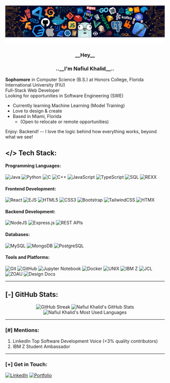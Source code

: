 ![intro](onee.png)
![line](line.gif)
<h3 align="center">__Hey__</h3>
<h3 align="center">..__I'm Nafiul Khalid__..</h3>

<b>Sophomore</b> in Computer Science (B.S.) at Honors College, Florida International University (FIU)<br>
Full-Stack Web Developer<br>
Looking for opportunities in Software Engineering (SWE)<br>
* Currently learning Machine Learning (Model Training)<br>
* Love to design & create<br>
* Based in Miami, Florida <br>
  - (Open to relocate or remote opportunities)<br>
  
Enjoy: Backend! -- I love the logic behind how everything works, beyond what we see!<br>

## </> Tech Stack:

#### **Programming Languages:**
![Java](https://img.shields.io/badge/java-%23ED8B00.svg?style=for-the-badge&logo=openjdk&logoColor=white) 
![Python](https://img.shields.io/badge/python-3670A0?style=for-the-badge&logo=python&logoColor=ffdd54) 
![C](https://img.shields.io/badge/c-%2300599C.svg?style=for-the-badge&logo=c&logoColor=white) 
![C++](https://img.shields.io/badge/c++-%2300599C.svg?style=for-the-badge&logo=c%2B%2B&logoColor=white) 
![JavaScript](https://img.shields.io/badge/javascript-%23323330.svg?style=for-the-badge&logo=javascript&logoColor=%23F7DF1E) 
![TypeScript](https://img.shields.io/badge/typescript-%23007ACC.svg?style=for-the-badge&logo=typescript&logoColor=white) 
![SQL](https://img.shields.io/badge/sql-%234479A1.svg?style=for-the-badge&logo=sqlite&logoColor=white) 
![REXX](https://img.shields.io/badge/rexx-%23000000.svg?style=for-the-badge&logo=ibm&logoColor=white) 

#### **Frontend Development:**
![React](https://img.shields.io/badge/react-%2320232a.svg?style=for-the-badge&logo=react&logoColor=%2361DAFB) 
![EJS](https://img.shields.io/badge/ejs-%23000.svg?style=for-the-badge&logo=javascript&logoColor=white)
![HTML5](https://img.shields.io/badge/html5-%23E34F26.svg?style=for-the-badge&logo=html5&logoColor=white) 
![CSS3](https://img.shields.io/badge/css3-%231572B6.svg?style=for-the-badge&logo=css3&logoColor=white) 
![Bootstrap](https://img.shields.io/badge/bootstrap-%238511FA.svg?style=for-the-badge&logo=bootstrap&logoColor=white) 
![TailwindCSS](https://img.shields.io/badge/tailwindcss-%2338B2AC.svg?style=for-the-badge&logo=tailwind-css&logoColor=white) 
![HTMX](https://img.shields.io/badge/htmx-%230000FF.svg?style=for-the-badge&logo=html5&logoColor=white)

#### **Backend Development:**
![NodeJS](https://img.shields.io/badge/node.js-6DA55F?style=for-the-badge&logo=node.js&logoColor=white) 
![Express.js](https://img.shields.io/badge/express.js-%23404d59.svg?style=for-the-badge&logo=express&logoColor=%2361DAFB) 
![REST APIs](https://img.shields.io/badge/REST-APIs-%23404d59.svg?style=for-the-badge&logo=api&logoColor=white)

#### **Databases:**
![MySQL](https://img.shields.io/badge/mysql-4479A1.svg?style=for-the-badge&logo=mysql&logoColor=white) 
![MongoDB](https://img.shields.io/badge/MongoDB-%234ea94b.svg?style=for-the-badge&logo=mongodb&logoColor=white)
![PostgreSQL](https://img.shields.io/badge/postgresql-%23336791.svg?style=for-the-badge&logo=postgresql&logoColor=white) 

#### **Tools and Platforms:**
![Git](https://img.shields.io/badge/git-%23F05033.svg?style=for-the-badge&logo=git&logoColor=white) 
![GitHub](https://img.shields.io/badge/github-%23121011.svg?style=for-the-badge&logo=github&logoColor=white) 
![Jupyter Notebook](https://img.shields.io/badge/Jupyter-%23F37626.svg?style=for-the-badge&logo=jupyter&logoColor=white)
![Docker](https://img.shields.io/badge/docker-%230db7ed.svg?style=for-the-badge&logo=docker&logoColor=white) 
![UNIX](https://img.shields.io/badge/unix-%23FCC624.svg?style=for-the-badge&logo=gnubash&logoColor=black) 
![IBM Z](https://img.shields.io/badge/IBM%20Z-%23000000.svg?style=for-the-badge&logo=ibm&logoColor=white) 
![JCL](https://img.shields.io/badge/JCL-%23000000.svg?style=for-the-badge&logo=ibm&logoColor=white) 
![ZOAU](https://img.shields.io/badge/ZOAU-%23000000.svg?style=for-the-badge&logo=ibm&logoColor=white)
![Design Docs](https://img.shields.io/badge/Design-Docs-%234CAF50.svg?style=for-the-badge&logo=markdown&logoColor=white)

---

## [-] GitHub Stats:
<div align="center">
  <img height="180em" src="https://github-readme-streak-stats-ten-eosin.vercel.app?user=Nafiul%20Khalid&theme=dark" alt="GitHub Streak" />
  <img height="180em" src="https://github-readme-stats.vercel.app/api?username=nafiulkhalid&show_icons=true&theme=radical" alt="Nafiul Khalid's GitHub Stats" />
  <img height="180em" src="https://github-readme-stats.vercel.app/api/top-langs/?username=nafiulkhalid&theme=dark&hide_border=false&include_all_commits=false&count_private=false&layout=compact" alt="Nafiul Khalid's Most Used Languages" />
</div>

---
### [#] Mentions:
1. LinkedIn Top Software Development Voice (<3% quality contributors)
2. IBM Z Student Ambassador 

---
### [+] Get in Touch:
[![LinkedIn](https://img.shields.io/badge/LinkedIn-%230A66C2.svg?logo=linkedin&logoColor=white)](https://linkedin.com/in/https://www.linkedin.com/in/nafiulkhalid/) 
[![Portfolio](https://img.shields.io/badge/Portfolio-%23FF5733.svg?logo=codeigniter&logoColor=white)](https://nafiulkhalid.github.io/)


